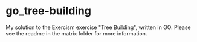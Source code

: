 # go_tree-building
My solution to the Exercism exercise "Tree Building", written in GO. Please see the readme in the matrix folder for more information.
